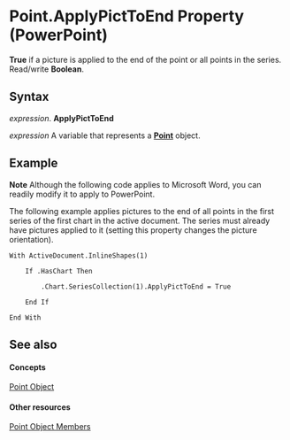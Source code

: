 
# Point.ApplyPictToEnd Property (PowerPoint)

 **True** if a picture is applied to the end of the point or all points in the series. Read/write **Boolean**.


## Syntax

 _expression_. **ApplyPictToEnd**

 _expression_ A variable that represents a **[Point](e0137fdd-5632-88d7-a6c0-57a76717e736.md)** object.


## Example




 **Note**  Although the following code applies to Microsoft Word, you can readily modify it to apply to PowerPoint.

The following example applies pictures to the end of all points in the first series of the first chart in the active document. The series must already have pictures applied to it (setting this property changes the picture orientation).




```
With ActiveDocument.InlineShapes(1)

    If .HasChart Then

        .Chart.SeriesCollection(1).ApplyPictToEnd = True

    End If

End With
```


## See also


#### Concepts


[Point Object](e0137fdd-5632-88d7-a6c0-57a76717e736.md)
#### Other resources


[Point Object Members](ddf0303f-d97f-91fd-12b5-e569a7899ebd.md)
